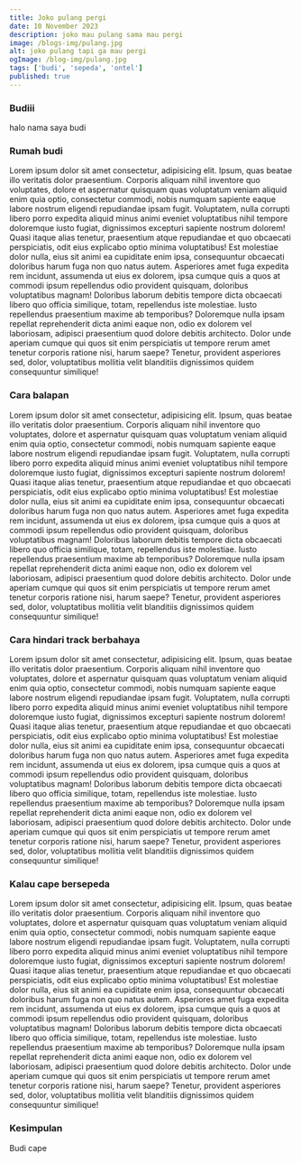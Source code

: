 ```yaml
---
title: Joko pulang pergi
date: 10 November 2023
description: joko mau pulang sama mau pergi
image: /blogs-img/pulang.jpg
alt: joko pulang tapi ga mau pergi
ogImage: /blog-img/pulang.jpg
tags: ['budi', 'sepeda', 'ontel']
published: true
---
```


### Budiii

halo nama saya budi

### Rumah budi

Lorem ipsum dolor sit amet consectetur, adipisicing elit. Ipsum, quas beatae illo veritatis dolor praesentium. Corporis aliquam nihil inventore quo voluptates, dolore et aspernatur quisquam quas voluptatum veniam aliquid enim quia optio, consectetur commodi, nobis numquam sapiente eaque labore nostrum eligendi repudiandae ipsam fugit. Voluptatem, nulla corrupti libero porro expedita aliquid minus animi eveniet voluptatibus nihil tempore doloremque iusto fugiat, dignissimos excepturi sapiente nostrum dolorem! Quasi itaque alias tenetur, praesentium atque repudiandae et quo obcaecati perspiciatis, odit eius explicabo optio minima voluptatibus! Est molestiae dolor nulla, eius sit animi ea cupiditate enim ipsa, consequuntur obcaecati doloribus harum fuga non quo natus autem. Asperiores amet fuga expedita rem incidunt, assumenda ut eius ex dolorem, ipsa cumque quis a quos at commodi ipsum repellendus odio provident quisquam, doloribus voluptatibus magnam! Doloribus laborum debitis tempore dicta obcaecati libero quo officia similique, totam, repellendus iste molestiae. Iusto repellendus praesentium maxime ab temporibus? Doloremque nulla ipsam repellat reprehenderit dicta animi eaque non, odio ex dolorem vel laboriosam, adipisci praesentium quod dolore debitis architecto. Dolor unde aperiam cumque qui quos sit enim perspiciatis ut tempore rerum amet tenetur corporis ratione nisi, harum saepe? Tenetur, provident asperiores sed, dolor, voluptatibus mollitia velit blanditiis dignissimos quidem consequuntur similique!

### Cara balapan

Lorem ipsum dolor sit amet consectetur, adipisicing elit. Ipsum, quas beatae illo veritatis dolor praesentium. Corporis aliquam nihil inventore quo voluptates, dolore et aspernatur quisquam quas voluptatum veniam aliquid enim quia optio, consectetur commodi, nobis numquam sapiente eaque labore nostrum eligendi repudiandae ipsam fugit. Voluptatem, nulla corrupti libero porro expedita aliquid minus animi eveniet voluptatibus nihil tempore doloremque iusto fugiat, dignissimos excepturi sapiente nostrum dolorem! Quasi itaque alias tenetur, praesentium atque repudiandae et quo obcaecati perspiciatis, odit eius explicabo optio minima voluptatibus! Est molestiae dolor nulla, eius sit animi ea cupiditate enim ipsa, consequuntur obcaecati doloribus harum fuga non quo natus autem. Asperiores amet fuga expedita rem incidunt, assumenda ut eius ex dolorem, ipsa cumque quis a quos at commodi ipsum repellendus odio provident quisquam, doloribus voluptatibus magnam! Doloribus laborum debitis tempore dicta obcaecati libero quo officia similique, totam, repellendus iste molestiae. Iusto repellendus praesentium maxime ab temporibus? Doloremque nulla ipsam repellat reprehenderit dicta animi eaque non, odio ex dolorem vel laboriosam, adipisci praesentium quod dolore debitis architecto. Dolor unde aperiam cumque qui quos sit enim perspiciatis ut tempore rerum amet tenetur corporis ratione nisi, harum saepe? Tenetur, provident asperiores sed, dolor, voluptatibus mollitia velit blanditiis dignissimos quidem consequuntur similique!

### Cara hindari track berbahaya

Lorem ipsum dolor sit amet consectetur, adipisicing elit. Ipsum, quas beatae illo veritatis dolor praesentium. Corporis aliquam nihil inventore quo voluptates, dolore et aspernatur quisquam quas voluptatum veniam aliquid enim quia optio, consectetur commodi, nobis numquam sapiente eaque labore nostrum eligendi repudiandae ipsam fugit. Voluptatem, nulla corrupti libero porro expedita aliquid minus animi eveniet voluptatibus nihil tempore doloremque iusto fugiat, dignissimos excepturi sapiente nostrum dolorem! Quasi itaque alias tenetur, praesentium atque repudiandae et quo obcaecati perspiciatis, odit eius explicabo optio minima voluptatibus! Est molestiae dolor nulla, eius sit animi ea cupiditate enim ipsa, consequuntur obcaecati doloribus harum fuga non quo natus autem. Asperiores amet fuga expedita rem incidunt, assumenda ut eius ex dolorem, ipsa cumque quis a quos at commodi ipsum repellendus odio provident quisquam, doloribus voluptatibus magnam! Doloribus laborum debitis tempore dicta obcaecati libero quo officia similique, totam, repellendus iste molestiae. Iusto repellendus praesentium maxime ab temporibus? Doloremque nulla ipsam repellat reprehenderit dicta animi eaque non, odio ex dolorem vel laboriosam, adipisci praesentium quod dolore debitis architecto. Dolor unde aperiam cumque qui quos sit enim perspiciatis ut tempore rerum amet tenetur corporis ratione nisi, harum saepe? Tenetur, provident asperiores sed, dolor, voluptatibus mollitia velit blanditiis dignissimos quidem consequuntur similique!

### Kalau cape bersepeda

Lorem ipsum dolor sit amet consectetur, adipisicing elit. Ipsum, quas beatae illo veritatis dolor praesentium. Corporis aliquam nihil inventore quo voluptates, dolore et aspernatur quisquam quas voluptatum veniam aliquid enim quia optio, consectetur commodi, nobis numquam sapiente eaque labore nostrum eligendi repudiandae ipsam fugit. Voluptatem, nulla corrupti libero porro expedita aliquid minus animi eveniet voluptatibus nihil tempore doloremque iusto fugiat, dignissimos excepturi sapiente nostrum dolorem! Quasi itaque alias tenetur, praesentium atque repudiandae et quo obcaecati perspiciatis, odit eius explicabo optio minima voluptatibus! Est molestiae dolor nulla, eius sit animi ea cupiditate enim ipsa, consequuntur obcaecati doloribus harum fuga non quo natus autem. Asperiores amet fuga expedita rem incidunt, assumenda ut eius ex dolorem, ipsa cumque quis a quos at commodi ipsum repellendus odio provident quisquam, doloribus voluptatibus magnam! Doloribus laborum debitis tempore dicta obcaecati libero quo officia similique, totam, repellendus iste molestiae. Iusto repellendus praesentium maxime ab temporibus? Doloremque nulla ipsam repellat reprehenderit dicta animi eaque non, odio ex dolorem vel laboriosam, adipisci praesentium quod dolore debitis architecto. Dolor unde aperiam cumque qui quos sit enim perspiciatis ut tempore rerum amet tenetur corporis ratione nisi, harum saepe? Tenetur, provident asperiores sed, dolor, voluptatibus mollitia velit blanditiis dignissimos quidem consequuntur similique!

### Kesimpulan

Budi cape
